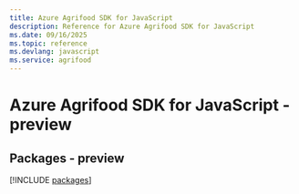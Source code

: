 ```yaml
---
title: Azure Agrifood SDK for JavaScript
description: Reference for Azure Agrifood SDK for JavaScript
ms.date: 09/16/2025
ms.topic: reference
ms.devlang: javascript
ms.service: agrifood
---
```

# Azure Agrifood SDK for JavaScript - preview
## Packages - preview
[!INCLUDE [packages](agrifood-index.md)]